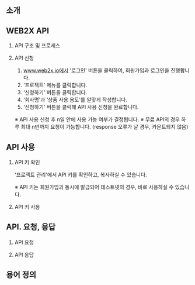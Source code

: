 ## 소개

## WEB2X API

1. API 구조 및 프로세스

2. API 신청

   1. www.web2x.io에서 ‘로그인' 버튼을 클릭하여, 회원가입과 로그인을 진행합니다.
   2. ‘프로젝트' 메뉴를 클릭합니다.
   3. ‘신청하기' 버튼을 클릭합니다.
   4. ‘회사명'과 ‘상품 사용 용도'를 알맞게 작성합니다.
   5. ‘신청하기' 버튼을 클릭해 API 사용 신청을 완료합니다.

   ※ API 사용 신청 후 n일 안에 사용 가능 여부가 결정됩니다.
   ※ 무료 API의 경우 하루 최대 n번까지 요청이 가능합니다. (response 오류가 날 경우, 카운트되지 않음)

## API 사용

1. API 키 확인

   ‘프로젝트 관리'에서 API 키를 확인하고, 복사하실 수 있습니다.

   ※ API 키는 회원가입과 동시에 발급되어 테스트넷의 경우, 바로 사용하실 수 있습니다.

2. API 키 사용

## API. 요청, 응답

1. API 요청

2. API 응답

## 용어 정의
